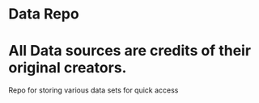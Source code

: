 # Data Repo
# All Data sources are credits of their original creators.

Repo for storing various data sets for quick access
